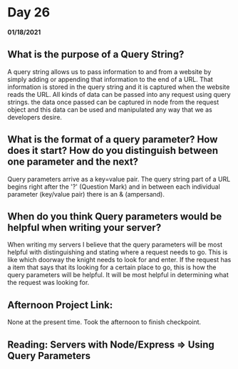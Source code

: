 # Day 26
__01/18/2021__

## What is the purpose of a Query String?

A query string allows us to pass information to and from a website by simply adding or appending that information to the end of a URL. That information is stored in the query string and it is captured when the website reads the URL. All kinds of data can be passed into any request using query strings. the data once passed can be captured in node from the request object and this data can be used and manipulated any way that we as developers desire.


## What is the format of a query parameter? How does it start? How do you distinguish between one parameter and the next?

Query parameters arrive as a key=value pair. The query string part of a URL begins right after the '?' (Question Mark) and in between each individual parameter (key/value pair) there is an & (ampersand).


## When do you think Query parameters would be helpful when writing your server?

When writing my servers I believe that the query parameters will be most helpful with distinguishing and stating where a request needs to go. This is like which doorway the knight needs to look for and enter. If the request has a item that says that its looking for a certain place to go, this is how the query parameters will be helpful. It will be most helpful in determining what the request was looking for. 


## Afternoon Project Link:

None at the present time. Took the afternoon to finish checkpoint.


## Reading: Servers with Node/Express => Using Query Parameters